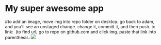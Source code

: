 # My super awesome app

#to add an image, move img into repo folder on desktop. go back to adam, and you'll see an unstaged change. change it, committ it, and then push. to link: ![]()  (to find url, go to repo on github.com and click img. paste that link into parenthesis: ![](imgurl) 
